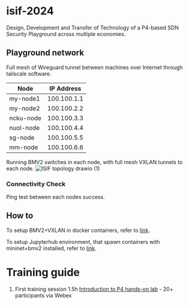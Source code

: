 # isif-2024
Design, Development and Transfer of Technology of a P4-based SDN Security Playground across multiple economies.

## Playground network

Full mesh of Wireguard tunnel between machines over Internet through tailscale software.

| Node  | IP Address |
| ------------- | ------------- |
| my-node1  | 100.100.1.1  |
| my-node2  | 100.100.2.2  |
| ncku-node  | 100.100.3.3  |
| nuol-node  | 100.100.4.4  |
| sg-node | 100.100.5.5  |
| mm-node | 100.100.6.6  |

Running BMV2 switches in each node, with full mesh VXLAN tunnels to each node.
![ISIF topology drawio (1)](https://github.com/user-attachments/assets/e1dc70f3-d9d6-4d6b-a118-6bce15d3a133)

### Connectivity Check
Ping test between each nodes success.

## How to

To setup BMV2+VXLAN in docker containers, refer to [link](https://github.com/um-fsktm/isif-2025/tree/main/BMV2-VXLAN-setup).

To setup Jupyterhub environment, that spawn containers with mininet+bmv2 installed, refer to [link](https://github.com/um-fsktm/isif-2025/tree/main/multi-user-jupyterhub).

# Training guide
1. First training session 1.5h [Introduction to P4 hands-on lab](https://github.com/um-fsktm/isif-2025/tree/57e499c4501676a1a89e6a3593dc7b9860840557/training-materials/Introduction%20to%20P4%2022-Feb-2025) - 20+ participants via Webex
